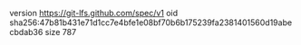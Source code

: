 version https://git-lfs.github.com/spec/v1
oid sha256:47b81b431e71d1cc7e4bfe1e08bf70b6b175239fa2381401560d19abecbdab36
size 787
